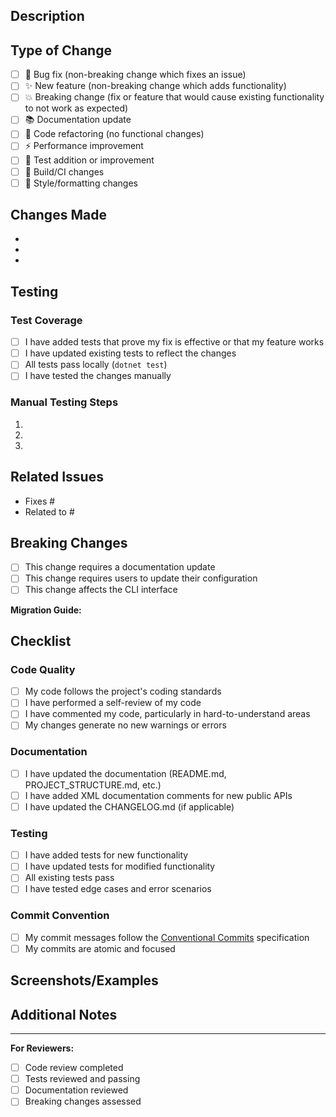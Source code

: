 ## Description

<!-- Provide a brief description of the changes in this PR -->

## Type of Change

<!-- Mark the relevant option with an "x" -->

- [ ] 🐛 Bug fix (non-breaking change which fixes an issue)
- [ ] ✨ New feature (non-breaking change which adds functionality)
- [ ] 💥 Breaking change (fix or feature that would cause existing functionality to not work as expected)
- [ ] 📚 Documentation update
- [ ] 🧹 Code refactoring (no functional changes)
- [ ] ⚡ Performance improvement
- [ ] 🧪 Test addition or improvement
- [ ] 🔧 Build/CI changes
- [ ] 🎨 Style/formatting changes

## Changes Made

<!-- Describe the changes made in detail -->

- 
- 
- 

## Testing

<!-- Describe how you tested your changes -->

### Test Coverage
- [ ] I have added tests that prove my fix is effective or that my feature works
- [ ] I have updated existing tests to reflect the changes
- [ ] All tests pass locally (`dotnet test`)
- [ ] I have tested the changes manually

### Manual Testing Steps
<!-- If applicable, describe the steps to manually test the changes -->

1. 
2. 
3. 

## Related Issues

<!-- Link any related issues using keywords like "Fixes #123" or "Closes #456" -->

- Fixes #
- Related to #

## Breaking Changes

<!-- If this is a breaking change, describe what breaks and how to migrate -->

- [ ] This change requires a documentation update
- [ ] This change requires users to update their configuration
- [ ] This change affects the CLI interface

**Migration Guide:**
<!-- If applicable, provide migration instructions -->

## Checklist

<!-- Mark completed items with an "x" -->

### Code Quality
- [ ] My code follows the project's coding standards
- [ ] I have performed a self-review of my code
- [ ] I have commented my code, particularly in hard-to-understand areas
- [ ] My changes generate no new warnings or errors

### Documentation
- [ ] I have updated the documentation (README.md, PROJECT_STRUCTURE.md, etc.)
- [ ] I have added XML documentation comments for new public APIs
- [ ] I have updated the CHANGELOG.md (if applicable)

### Testing
- [ ] I have added tests for new functionality
- [ ] I have updated tests for modified functionality
- [ ] All existing tests pass
- [ ] I have tested edge cases and error scenarios

### Commit Convention
- [ ] My commit messages follow the [Conventional Commits](https://conventionalcommits.org/) specification
- [ ] My commits are atomic and focused

## Screenshots/Examples

<!-- If applicable, add screenshots or code examples to help explain your changes -->

## Additional Notes

<!-- Add any additional notes, concerns, or context for reviewers -->

---

**For Reviewers:**
- [ ] Code review completed
- [ ] Tests reviewed and passing
- [ ] Documentation reviewed
- [ ] Breaking changes assessed
